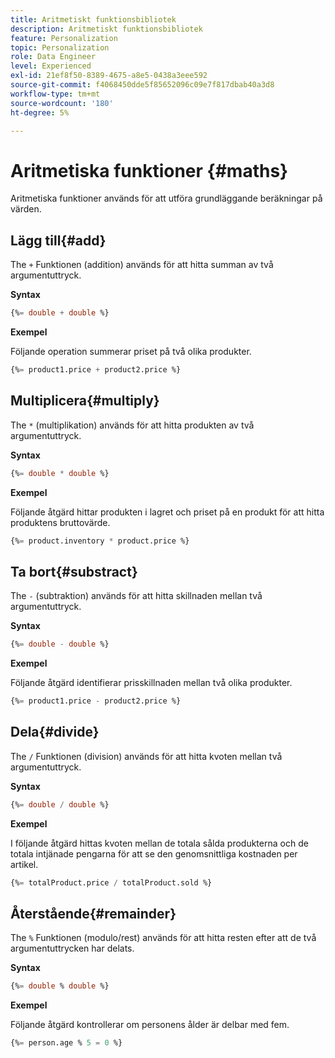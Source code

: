 ```yaml
---
title: Aritmetiskt funktionsbibliotek
description: Aritmetiskt funktionsbibliotek
feature: Personalization
topic: Personalization
role: Data Engineer
level: Experienced
exl-id: 21ef8f50-8389-4675-a8e5-0438a3eee592
source-git-commit: f4068450dde5f85652096c09e7f817dbab40a3d8
workflow-type: tm+mt
source-wordcount: '180'
ht-degree: 5%

---
```


# Aritmetiska funktioner {#maths}

Aritmetiska funktioner används för att utföra grundläggande beräkningar på värden.

## Lägg till{#add}

The `+` Funktionen (addition) används för att hitta summan av två argumentuttryck.

**Syntax**

```sql
{%= double + double %}
```

**Exempel**

Följande operation summerar priset på två olika produkter.

```sql
{%= product1.price + product2.price %}
```

## Multiplicera{#multiply}

The `*` (multiplikation) används för att hitta produkten av två argumentuttryck.

**Syntax**

```sql
{%= double * double %}
```

**Exempel**

Följande åtgärd hittar produkten i lagret och priset på en produkt för att hitta produktens bruttovärde.

```sql
{%= product.inventory * product.price %}
```

## Ta bort{#substract}

The `-` (subtraktion) används för att hitta skillnaden mellan två argumentuttryck.

**Syntax**

```sql
{%= double - double %}
```

**Exempel**

Följande åtgärd identifierar prisskillnaden mellan två olika produkter.

```sql
{%= product1.price - product2.price %}
```

## Dela{#divide}

The `/` Funktionen (division) används för att hitta kvoten mellan två argumentuttryck.

**Syntax**

```sql
{%= double / double %}
```

**Exempel**

I följande åtgärd hittas kvoten mellan de totala sålda produkterna och de totala intjänade pengarna för att se den genomsnittliga kostnaden per artikel.

```sql
{%= totalProduct.price / totalProduct.sold %}
```

## Återstående{#remainder}

The `%` Funktionen (modulo/rest) används för att hitta resten efter att de två argumentuttrycken har delats.

**Syntax**

```sql
{%= double % double %}
```

**Exempel**

Följande åtgärd kontrollerar om personens ålder är delbar med fem.

```sql
{%= person.age % 5 = 0 %}
```
